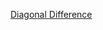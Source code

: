 [Diagonal Difference](https://www.hackerrank.com/challenges/diagonal-difference/problem?isFullScreen=true)